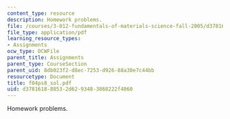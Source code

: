 ```yaml
---
content_type: resource
description: Homework problems.
file: /courses/3-012-fundamentals-of-materials-science-fall-2005/d378161888532d6293483868222f4060_f04ps8_sol.pdf
file_type: application/pdf
learning_resource_types:
- Assignments
ocw_type: OCWFile
parent_title: Assignments
parent_type: CourseSection
parent_uid: 8db023f2-d8ec-7253-d926-88a30e7c44bb
resourcetype: Document
title: f04ps8_sol.pdf
uid: d3781618-8853-2d62-9348-3868222f4060
---
```

Homework problems.

